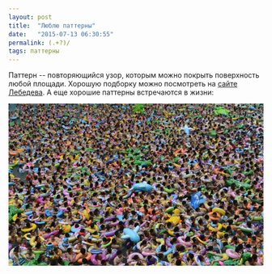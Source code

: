 ```yaml
---
layout: post
title:  "Люблю паттерны"
date:   "2015-07-13 06:30:55"
permalink: (.+?)/
tags: паттерны
---
```


Паттерн -- повторяющийся узор, которым можно покрыть поверхность любой
площади. Хорошую подборку можно посмотреть на
[сайте Лебедева](http://www.artlebedev.ru/everything/pattern/). А еще
хорошие паттерны встречаются в жизни:

![zerg rush](/assets/static/pool-china.jpg)
